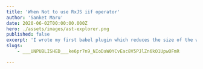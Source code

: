 ```yaml
---
title: 'When Not to use RxJS iif operator'
author: 'Sanket Maru'
date: 2020-06-02T00:00:00.000Z
hero: ./assets/images/ast-explorer.png
published: false
excerpt: 'I wrote my first babel plugin which reduces the size of the web app my removing class methods and jsx elements. The motivation is to remove class methods which are not executed when app is viewed in mobile view.'
slugs:
    - ___UNPUBLISHED___ke6pr7n9_NIoDaW0YCvEac8V5PJlZn6kO1UpwOFmR

---
```

